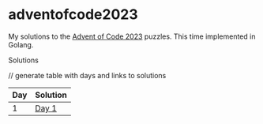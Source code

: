 # adventofcode2023

My solutions to the [Advent of Code 2023](https://adventofcode.com/2023) puzzles. This time implemented in Golang.

Solutions 

// generate table with days and links to solutions

| Day | Solution | 
| --- | -------- |
| 1   | [Day 1](day1)|







